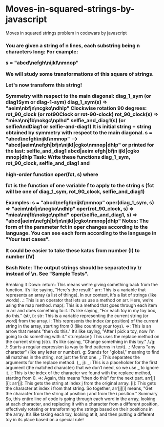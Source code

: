 # Moves-in-squared-strings-by-javascript
Moves in squared strings problem in codewars by javascript

<h3>
  You are given a string of n lines, each substring being n characters long: For example:

s = "abcd\nefgh\nijkl\nmnop"

We will study some transformations of this square of strings.

Let's now transform this string!

Symmetry with respect to the main diagonal: diag_1_sym (or diag1Sym or diag-1-sym)
diag_1_sym(s) => "aeim\nbfjn\ncgko\ndhlp"
Clockwise rotation 90 degrees: rot_90_clock (or rot90Clock or rot-90-clock)
rot_90_clock(s) => "miea\nnjfb\nokgc\nplhd"
selfie_and_diag1(s) (or selfieAndDiag1 or selfie-and-diag1) It is initial string + string obtained by symmetry with respect to the main diagonal.
s = "abcd\nefgh\nijkl\nmnop" --> 
"abcd|aeim\nefgh|bfjn\nijkl|cgko\nmnop|dhlp"
or printed for the last:
selfie_and_diag1
abcd|aeim
efgh|bfjn
ijkl|cgko 
mnop|dhlp
Task:
Write these functions diag_1_sym, rot_90_clock, selfie_and_diag1
and

high-order function oper(fct, s) where

fct is the function of one variable f to apply to the string s (fct will be one of diag_1_sym, rot_90_clock, selfie_and_diag1)

Examples:
s = "abcd\nefgh\nijkl\nmnop"
oper(diag_1_sym, s) => "aeim\nbfjn\ncgko\ndhlp"
oper(rot_90_clock, s) => "miea\nnjfb\nokgc\nplhd"
oper(selfie_and_diag1, s) => "abcd|aeim\nefgh|bfjn\nijkl|cgko\nmnop|dhlp"
Notes:
The form of the parameter fct in oper changes according to the language. You can see each form according to the language in "Your test cases".

It could be easier to take these katas from number (I) to number (IV)

Bash Note: The output strings should be separated by \r instead of \n. See "Sample Tests".
</h3>

Breaking It Down:
return: This means we're giving something back from the function. It’s like saying, "Here's the result!"
arr: This is a variable that represents an array (a list of things). In our context, it's a list of strings (like words).
.: This is an operator that lets us use a method on arr. Here, we’re using the map method.
map(: This is a method that goes through each item in arr and does something to it. It’s like saying, "For each toy in my toy box, do this."
(str, i):
str: This is a variable representing the current string (or word) from the array.
i: This represents the index (or position) of the current string in the array, starting from 0 (like counting your toys).
=>: This is an arrow that means "then do this." It’s like saying, "After I pick a toy, now I’m going to do something with it."
str.replace(: This uses the replace method on the current string (str). It’s like saying, "Change something in this toy."
/./g:
/: Starts a regular expression (a way to find patterns in text).
.: Means "any character" (like any letter or number).
g: Stands for "global," meaning to find all matches in the string, not just the first one.
,: This separates the arguments for the replace method.
(_, j):
_: This is a placeholder for the first argument (the matched character) that we don’t need, so we use _ to ignore it.
j: This is the index of the character we found with the replace method, starting from 0.
=>: Again, this means "then do this" for the next part.
arr[j][i]:
arr[j]: This gets the string at index j from the original array.
[i]: This gets the character at index i from that string.
So together, arr[j][i] means, "Get the character from the string at position j and from the i position."
Summary
So, this entire line of code is going through each word in the array, looking at each character, and replacing it with a character from a different position, effectively rotating or transforming the strings based on their positions in the array. It’s like taking each toy, looking at it, and then putting a different toy in its place based on a special rule!
